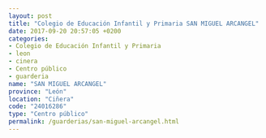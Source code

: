 ```yaml
---
layout: post
title: "Colegio de Educación Infantil y Primaria SAN MIGUEL ARCANGEL"
date: 2017-09-20 20:57:05 +0200
categories:
- Colegio de Educación Infantil y Primaria
- leon
- cinera
- Centro público
- guarderia
name: "SAN MIGUEL ARCANGEL"
province: "León"
location: "Ciñera"
code: "24016286"
type: "Centro público"
permalink: /guarderias/san-miguel-arcangel.html
---
```

